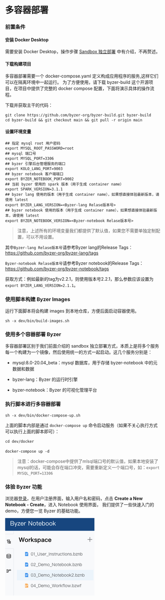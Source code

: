 # 多容器部署

### 前置条件

#### 安装 Docker Desktop

需要安装 Docker Desktop，操作步骤 [Sandbox 独立部署](/byzer-lang/zh-cn/installation/containerized_deployment/sandbox-standalone.md) 中有介绍，不再赘述。

#### 下载构建项目

多容器部署需要一个 docker-compose.yaml 定义构成应用程序的服务,这样它们可以在隔离环境中一起运行。 为了方便使用，请下载 byzer-build 这个开源项目，在项目中提供了完整的 docker compose 配置，下面将演示具体的操作流程。

下载并获取主干的代码：

```shell
git clone https://github.com/byzer-org/byzer-build.git byzer-build
cd byzer-build && git checkout main && git pull -r origin main
```

#### 设置环境变量

```
## 指定 mysql root 用户密码
export MYSQL_ROOT_PASSWORD=root
## mysql 端口号
export MYSQL_PORT=3306
## byzer 引擎后台管理服务的端口
export KOLO_LANG_PORT=9003
## byzer notebook 客户端端口
export BYZER_NOTEBOOK_PORT=9002
## 当前 byzer 使用的 spark 版本（用于生成 container name）
export SPARK_VERSION=3.1.1
## byzer lang 使用的版本（用于生成 container name），如果想直接体验最新版本，请使用 latest
export BYZER_LANG_VERSION=<Byzer-lang Relase版本号>
## byzer notebook 使用的版本（用于生成 container name），如果想直接体验最新版本，请使用 latest
export BYZER_NOTEBOOK_VERSION=<Byzer-notebook Relase版本号>
```

> 注意，上述所有的环境变量我们都提供了默认值，如果您不需要单独定制配置，可以不用设置。

其中`Byzer-lang Relase版本号`请参考Byzer lang的Release Tags：https://github.com/byzer-org/byzer-lang/tags

`Byzer-notebook Relase版本号`请参考Byzer notebook的Release Tags：https://github.com/byzer-org/byzer-notebook/tags

获取方式：例如最新的tag为v2.2.1，则使用版本号2.2.1，那么参数应该设置为 `export BYZER_LANG_VERSION=2.1.1`。





### 使用脚本构建 Byzer Images

运行下面脚本将会构建 images 到本地仓库，方便后面启动容器使用。

```
sh -x dev/bin/build-images.sh
```

### 使用多个容器部署 Byzer

多容器部署区别于我们前面介绍的 sandbox 独立部署方式，本质上是将多个服务每一个构建为一个镜像，然后使用统一的方式一起启动。这几个服务分别是：

- mysql:8.0-20.04_beta：mysql 数据库，用于存储 byzer-notebook 中的元数据和数据

- byzer-lang：Byzer 的运行时引擎

- byzer-notebook：Byzer 的可视化管理平台

### 执行脚本进行多容器部署

```
sh -x dev/bin/docker-compose-up.sh
```

上面的脚本内部是通过 `docker-compose up` 命令启动服务（如果不关心执行方式可以执行上面的脚本即可）：

```shell
cd dev/docker

docker-compose up -d
```

> 注意：docker-compose中提供了mlsql端口号的默认值，如果本地安装了mysql的话，可能会存在端口冲突，需要重新定义一个端口号，如：`export MYSQL_PORT=13306`

### 体验 Byzer 功能

浏览器[登录](http://localhost:9002)，在用户注册界面，输入用户名和密码，点击 **Create a New Notebook - Create**，进入 Notebook 使用界面，
我们提供了一些快速入门的 demo，方便您一览 Byzer 的基础功能。

<img src="/byzer-lang/zh-cn/installation/containerized_deployment/images/img.png" alt="Byzer notebook workspace"/>
